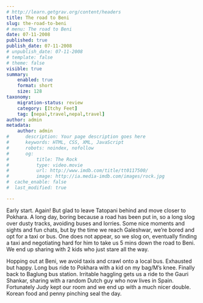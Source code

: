 ```yaml
---
# http://learn.getgrav.org/content/headers
title: The road to Beni
slug: the-road-to-beni
# menu: The road to Beni
date: 07-11-2008
published: true
publish_date: 07-11-2008
# unpublish_date: 07-11-2008
# template: false
# theme: false
visible: true
summary:
    enabled: true
    format: short
    size: 128
taxonomy:
    migration-status: review
    category: [Itchy Feet]
    tag: [nepal,travel,nepal,travel]
author: admin
metadata:
    author: admin
#      description: Your page description goes here
#      keywords: HTML, CSS, XML, JavaScript
#      robots: noindex, nofollow
#      og:
#          title: The Rock
#          type: video.movie
#          url: http://www.imdb.com/title/tt0117500/
#          image: http://ia.media-imdb.com/images/rock.jpg
#  cache_enable: false
#  last_modified: true

---
```


Early start. Again! But glad to leave Tatopani behind and move closer to Pokhara. A long day, boring because a road has been put in, so a long slog over dusty tracks, avoiding buses and lorries. Some nice moments and sights and fun chats, but by the time we reach Galeshwar, we’re bored and opt for a taxi or bus. One does not appear, so we slog on, eventually finding a taxi and negotiating hard for him to take us 5 mins down the road to Beni. We end up sharing with 2 kids who just stare all the way.

Hopping out at Beni, we avoid taxis and crawl onto a local bus. Exhausted but happy. Long bus ride to Pokhara with a kid on my bag/M’s knee. Finally back to Baglung bus station. Irritable haggling gets us a ride to the Gauri Shankar, sharing with a random Dutch guy who now lives in Spain. Fortunately Judy kept our room and we end up with a much nicer double. Korean food and penny pinching seal the day.